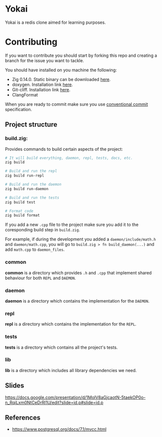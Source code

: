 # Yokai

Yokai is a redis clone aimed for learning purposes.

# Contributing

If you want to contribute you should start by forking this repo and creating
a branch for the issue you want to tackle.

You should have installed on you machine the following:
- Zig 0.14.0. Static binary can be downloaded [here](https://github.com/ziglang/zig/releases/tag/0.14.0).
- doxygen. Installation link [here](https://www.doxygen.nl/download.html).
- Git-cliff. Installation link [here](https://git-cliff.org/docs/installation/).
- ClangFormat

When you are ready to commit make sure you use [conventional commit](https://www.conventionalcommits.org/en/v1.0.0/)
specification.

## Project structure

### build.zig:

Provides commands to build certain aspects of the project:
```bash
# It will build everything, daemon, repl, tests, docs, etc.
zig build

# Build and run the repl
zig build run-repl

# Build and run the daemon
zig build run-daemon

# Build and run the tests
zig build test

# Format code
zig build format
```

If you add a new `.cpp` file to the project make sure you add it to the
coresponding build step in `build.zig`.

For example, if during the development you added a `daemon/include/math.h` and
`daemon/math.cpp`, you will go to `build.zig > fn build_daemon(...)` and add
`math.cpp` to `daemon_files`.

### common

**common** is a directory which provides `.h` and `.cpp` that implement
shared behaviour for both `REPL` and `DAEMON`.

### daemon
**daemon** is a directory which contains the implementation for the `DAEMON`.

### repl
**repl** is a directory which contains the implementation for the `REPL`.

### tests
**tests** is a directory which contains all the project's tests.

### lib
**lib** is a directory which includes all library dependencies we need.

## Slides
https://docs.google.com/presentation/d/1MolV8aGjcaotN-5taekOP0o-n_RqiLxm0NtCeDrRl1U/edit?slide=id.p#slide=id.p

## References
- https://www.postgresql.org/docs/7.1/mvcc.html
